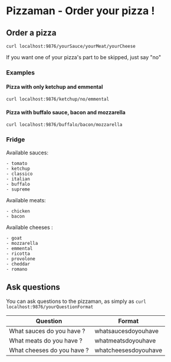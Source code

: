 # Pizzaman - Order your pizza !

## Order a pizza

`curl localhost:9876/yourSauce/yourMeat/yourCheese`

If you want one of your pizza's part to be skipped, just say "no"

### Examples

#### Pizza with only ketchup and emmental

`curl localhost:9876/ketchup/no/emmental`

#### Pizza with buffalo sauce, bacon and mozzarella

`curl localhost:9876/buffalo/bacon/mozzarella`

### Fridge

Available sauces:

	- tomato
	- ketchup
	- classico
	- italian
	- buffalo
	- supreme

Available meats:

	- chicken
	- bacon

Available cheeses :

	- goat
	- mozzarella
	- emmental
	- ricotta
	- provolone
	- cheddar
	- romano

## Ask questions

You can ask questions to the pizzaman, as simply as `curl localhost:9876/yourQuestionFormat`


| Question | Format |
| --- | --- |
|What sauces do you have ? | whatsaucesdoyouhave |
|What meats do you have ? | whatmeatsdoyouhave |
|What cheeses do you have ? | whatcheesesdoyouhave |
